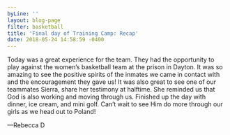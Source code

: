 ```yaml
---
byLine: ''
layout: blog-page
filter: basketball
title: 'Final day of Training Camp: Recap'
date: 2018-05-24 14:58:59 -0400
---
```

Today was a great experience for the team. They had the opportunity to play against the women’s basketball team at the prison in Dayton. It was so amazing to see the positive spirits of the inmates we came in contact with and the encouragement they gave us! It was also great to see one of our teammates Sierra, share her testimony at halftime. She reminded us that God is also working and moving through us. Finished up the day with dinner, ice cream, and mini golf. Can’t wait to see Him do more through our girls as we head out to Poland!

—Rebecca D